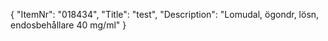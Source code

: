 {
  "ItemNr": "018434",
  "Title": "test",
  "Description": "Lomudal, ögondr, lösn, endosbehållare 40 mg/ml"
}